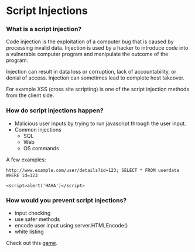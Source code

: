 # Script Injections

### What is a script injection?
Code injection is the exploitation of a computer bug that is caused by processing invalid data. Injection is used by a hacker to introduce code into a vulnerable computer program and manipulate the outcome of the program.

Injection can result in data loss or corruption, lack of accountability, or denial of access. Injection can sometimes lead to complete host takeover.

For example XSS (cross site scripting) is one of the script injection methods from the client side.

### How do script injections happen?
+ Malicious user inputs by trying to run javascript through the user input.
+ Common injections
  * SQL
  * Web
  * OS commands

A few examples:
```
http://www.example.com/user/details?id=123; SELECT * FROM userdata WHERE id=123
```
```
<script>alert('HAHA')</script>
```

### How would you prevent script injections?
+ input checking
+ use safer methods
+ encode user input using server.HTMLEncode()
+ white listing

Check out this [game](https://xss-game.appspot.com/).
